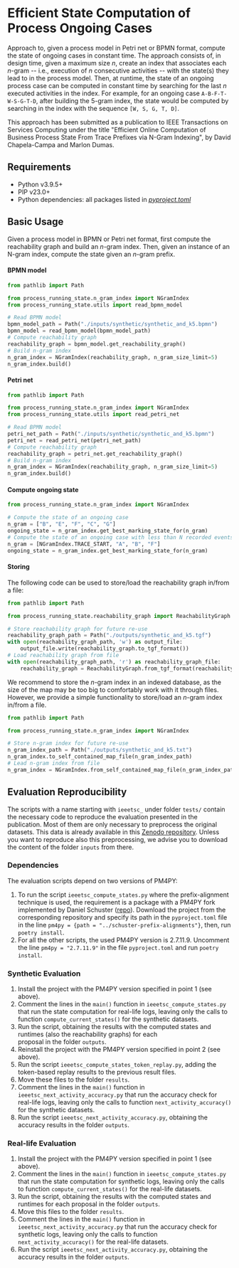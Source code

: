 # Efficient State Computation of Process Ongoing Cases

Approach to, given a process model in Petri net or BPMN format, compute the state of ongoing cases in constant time.
The approach consists of, in design time, given a maximum size _n_, create an index that associates each
_n_-gram -- i.e., execution of _n_ consecutive activities -- with the state(s) they lead to in the process model.
Then, at runtime, the state of an ongoing process case can be computed in constant time by searching for the last _n_
executed activities in the index.
For example, for an ongoing case `A-B-F-T-W-S-G-T-D`, after building the 5-gram index, the state would be computed
by searching in the index with the sequence `[W, S, G, T, D]`.

This approach has been submitted as a publication to IEEE Transactions on Services Computing under the title "Efficient
Online Computation of Business Process State From Trace Prefixes via N-Gram Indexing", by David Chapela-Campa and
Marlon Dumas.

## Requirements

- Python v3.9.5+
- PIP v23.0+
- Python dependencies: all packages listed in [
  _pyproject.toml_](https://github.com/AutomatedProcessImprovement/process-running-state/blob/main/pyproject.toml)

## Basic Usage

Given a process model in BPMN or Petri net format, first compute the reachability graph and build an _n_-gram index.
Then, given an instance of an N-gram index, compute the state given an _n_-gram prefix.

#### BPMN model

```Python
from pathlib import Path

from process_running_state.n_gram_index import NGramIndex
from process_running_state.utils import read_bpmn_model

# Read BPMN model
bpmn_model_path = Path("./inputs/synthetic/synthetic_and_k5.bpmn")
bpmn_model = read_bpmn_model(bpmn_model_path)
# Compute reachability graph
reachability_graph = bpmn_model.get_reachability_graph()
# Build n-gram index
n_gram_index = NGramIndex(reachability_graph, n_gram_size_limit=5)
n_gram_index.build()
```

#### Petri net

```Python
from pathlib import Path

from process_running_state.n_gram_index import NGramIndex
from process_running_state.utils import read_petri_net

# Read BPMN model
petri_net_path = Path("./inputs/synthetic/synthetic_and_k5.bpmn")
petri_net = read_petri_net(petri_net_path)
# Compute reachability graph
reachability_graph = petri_net.get_reachability_graph()
# Build n-gram index
n_gram_index = NGramIndex(reachability_graph, n_gram_size_limit=5)
n_gram_index.build()
```

#### Compute ongoing state

```Python
from process_running_state.n_gram_index import NGramIndex

# Compute the state of an ongoing case
n_gram = ["B", "E", "F", "C", "G"]
ongoing_state = n_gram_index.get_best_marking_state_for(n_gram)
# Compute the state of an ongoing case with less than N recorded events
n_gram = [NGramIndex.TRACE_START, "A", "B", "F"]
ongoing_state = n_gram_index.get_best_marking_state_for(n_gram)
```

#### Storing

The following code can be used to store/load the reachability graph in/from a file:

```Python
from pathlib import Path

from process_running_state.reachability_graph import ReachabilityGraph

# Store reachability graph for future re-use
reachability_graph_path = Path("./outputs/synthetic_and_k5.tgf")
with open(reachability_graph_path, 'w') as output_file:
    output_file.write(reachability_graph.to_tgf_format())
# Load reachability graph from file
with open(reachability_graph_path, 'r') as reachability_graph_file:
    reachability_graph = ReachabilityGraph.from_tgf_format(reachability_graph_file.read())
```

We recommend to store the _n_-gram index in an indexed database, as the size of the map may be too big to comfortably
work with it through files. However, we provide a simple functionality to store/load an _n_-gram index in/from a file.

```Python
from pathlib import Path

from process_running_state.n_gram_index import NGramIndex

# Store n-gram index for future re-use
n_gram_index_path = Path("./outputs/synthetic_and_k5.txt")
n_gram_index.to_self_contained_map_file(n_gram_index_path)
# Lead n-gram index from file
n_gram_index = NGramIndex.from_self_contained_map_file(n_gram_index_path, reachability_graph)
```

## Evaluation Reproducibility

The scripts with a name starting with `ieeetsc_` under folder `tests/` contain the necessary code to reproduce the
evaluation presented in the publication.
Most of them are only necessary to preprocess the original datasets.
This data is already available in this [Zenodo repository](doi.org/10.5281/zenodo.11409897).
Unless you want to reproduce also this preprocessing, we advise you to download the content of the folder `inputs` from
there.

### Dependencies

The evaluation scripts depend on two versions of PM4PY:

1. To run the script `ieeetsc_compute_states.py` where the prefix-alignment technique is used, the requirement is a
   package with a PM4PY fork implemented by Daniel Schuster
   ([repo](https://github.com/fit-daniel-schuster/online_process_monitoring_using_incremental_state-space_expansion_an_exact_algorithm/)).
   Download the project from the corresponding repository and specify its path in the `pyproject.toml` file in the
   line `pm4py = {path = "../schuster-prefix-alignments"}`, then, run `poetry install`.
2. For all the other scripts, the used PM4PY version is 2.7.11.9. Uncomment the line `pm4py = "2.7.11.9"` in the file
   `pyproject.toml` and run `poetry install`.

### Synthetic Evaluation

1. Install the project with the PM4PY version specified in point 1 (see above).
2. Comment the lines in the `main()` function in `ieeetsc_compute_states.py` that run the state computation for
   real-life logs, leaving only the calls to function `compute_current_states()` for the synthetic datasets.
3. Run the script, obtaining the results with the computed states and runtimes (also the reachability graphs) for each  
   proposal in the folder `outputs`.
4. Reinstall the project with the PM4PY version specified in point 2 (see above).
5. Run the script `ieeetsc_compute_states_token_replay.py`, adding the token-based replay results to the previous result
   files.
6. Move these files to the folder `results`.
7. Comment the lines in the `main()` function in `ieeetsc_next_activity_accuracy.py` that run the accuracy check for
   real-life logs, leaving only the calls to function `next_activity_accuracy()` for the synthetic datasets.
8. Run the script `ieeetsc_next_activity_accuracy.py`, obtaining the accuracy results in the folder `outputs`.

### Real-life Evaluation

1. Install the project with the PM4PY version specified in point 1 (see above).
2. Comment the lines in the `main()` function in `ieeetsc_compute_states.py` that run the state computation for
   synthetic logs, leaving only the calls to function `compute_current_states()` for the real-life datasets.
3. Run the script, obtaining the results with the computed states and runtimes for each proposal in the folder
   `outputs`.
4. Move this files to the folder `results`.
5. Comment the lines in the `main()` function in `ieeetsc_next_activity_accuracy.py` that run the accuracy check for
   synthetic logs, leaving only the calls to function `next_activity_accuracy()` for the real-life datasets.
6. Run the script `ieeetsc_next_activity_accuracy.py`, obtaining the accuracy results in the folder `outputs`.

